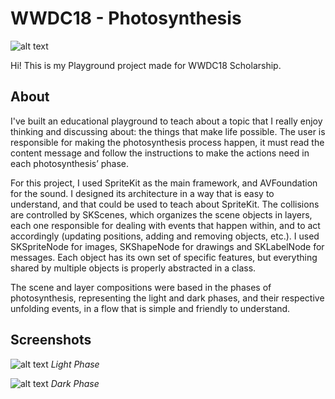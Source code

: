 # WWDC18 - Photosynthesis

![alt text](https://i.imgur.com/S4bGAIy.png)

Hi! This is my Playground project made for WWDC18 Scholarship.

## About
I've built an educational playground to teach about a topic that I really enjoy thinking and discussing about: the things that make life possible. 
The user is responsible for making the photosynthesis process happen, it must read the content message and follow the instructions to make the actions need in each photosynthesis’ phase.

For this project, I used SpriteKit as the main framework, and AVFoundation for the sound. I designed its architecture in a way that is easy to understand, and that could be used to teach about SpriteKit. The collisions are controlled by SKScenes, which organizes the scene objects in layers, each one responsible for dealing with events that happen within, and to act accordingly (updating positions, adding and removing objects, etc.). I used SKSpriteNode for images, SKShapeNode for drawings and SKLabelNode for messages. Each object has its own set of specific features, but everything shared by multiple objects is properly abstracted in a class.

The scene and layer compositions were based in the phases of photosynthesis, representing the light and dark phases, and their respective unfolding events, in a flow that is simple and friendly to understand. 


## Screenshots

![alt text](https://i.imgur.com/BqrNuPb.png)
*Light Phase*

![alt text](https://i.imgur.com/zdMu5hB.png)
*Dark Phase*
